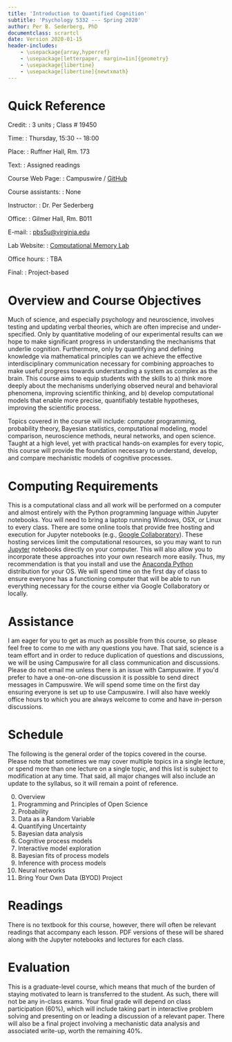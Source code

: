 ```yaml
---
title: 'Introduction to Quantified Cognition'
subtitle: 'Psychology 5332 --- Spring 2020'
author: Per B. Sederberg, PhD
documentclass: scrartcl
date: Version 2020-01-15
header-includes:
    - \usepackage{array,hyperref}
    - \usepackage[letterpaper, margin=1in]{geometry}
    - \usepackage{libertine} 
    - \usepackage[libertine]{newtxmath}
---
```



# Quick Reference

Credit:
:    3 units ; Class # 19450

Time:
:    Thursday, 15:30 -- 18:00

Place:
:    Ruffner Hall, Rm. 173

Text:
:    Assigned readings

Course Web Page:
:    Campuswire / [GitHub](https://github.com/compmem/QuantCog)

Course assistants:
:    None

Instructor:
:    Dr. Per Sederberg

Office:
:    Gilmer Hall, Rm. B011

E-mail:
:    pbs5u@virginia.edu

Lab Website:
:    [Computational Memory Lab](https://compmem.org)

Office hours:
:    TBA

Final:
:    Project-based



# Overview and Course Objectives

Much of science, and especially psychology and neuroscience, involves testing and updating verbal theories, which are often imprecise and under-specified. Only by quantitative modeling of our experimental results can we hope to make significant progress in understanding the mechanisms that underlie cognition. Furthermore, only by quantifying and defining knowledge via mathematical principles can we achieve the effective interdisciplinary communication necessary for combining approaches to make useful progress towards understanding a system as complex as the brain. This course aims to equip students with the skills to a) think more deeply about the mechanisms underlying observed neural and behavioral phenomena, improving scientific thinking, and b) develop computational models that enable more precise, quantifiably testable hypotheses, improving the scientific process. 

Topics covered in the course will include: computer programming, probability theory, Bayesian statistics, computational modeling, model comparison, neuroscience methods, neural networks, and open science. Taught at a high level, yet with practical hands-on examples for every topic, this course will provide the foundation necessary to understand, develop, and compare mechanistic models of cognitive processes.


# Computing Requirements

This is a computational class and all work will be performed on a computer and almost entirely with the Python programming language within Jupyter notebooks. You will need to bring a laptop running Windows, OSX, or Linux to every class. There are some online tools that provide free hosting and execution for Jupyter notebooks (e.g., [Google Collaboratory](https://colab.research.google.com/)). These hosting services limit the computational resources, so you may want to run [Jupyter](https://jupyter.org) notebooks directly on your computer. This will also allow you to incorporate these approaches into your own research more easily. Thus, my recommendation is that you install and use the [Anaconda Python](https://www.anaconda.com/download/) distribution for your OS. We will spend time on the first day of class to ensure everyone has a functioning computer that will be able to run everything necessary for the course either via Google Collaboratory or locally.


# Assistance

I am eager for you to get as much as possible from this course, so please feel free to come to me with any questions you have. That said, science is a team effort and in order to reduce duplication of questions and discussions, we will be using Campuswire for all class communication and discussions. Please do not email me unless there is an issue with Campuswire. If you'd prefer to have a one-on-one discussion it is possible to send direct messages in Campuswire. We will spend some time on the first day ensuring everyone is set up to use Campuswire. I will also have weekly office hours to which you are always welcome to come and have in-person discussions.


# Schedule

The following is the general order of the topics covered in the course. Please note that sometimes we may cover multiple topics in a single lecture, or spend more than one lecture on a single topic, and this list is subject to modification at any time. That said, all major changes will also include an update to the syllabus, so it will remain a point of reference.

0. Overview
1. Programming and Principles of Open Science
2. Probability
3. Data as a Random Variable
4. Quantifying Uncertainty
5. Bayesian data analysis
6. Cognitive process models
7. Interactive model exploration
8. Bayesian fits of process models
9. Inference with process models
10. Neural networks
11. Bring Your Own Data (BYOD) Project


# Readings

There is no textbook for this course, however, there will often be relevant readings that accompany each lesson. PDF versions of these will be shared along with the Jupyter notebooks and lectures for each class.


# Evaluation

This is a graduate-level course, which means that much of the burden of staying motivated to learn is transferred to the student. As such, there will not be any in-class exams. Your final grade will depend on class participation (60%), which will include taking part in interactive problem solving and presenting on or leading a discussion of a relevant paper. There will also be a final project involving a mechanistic data analysis and associated write-up, worth the remaining 40%. 


